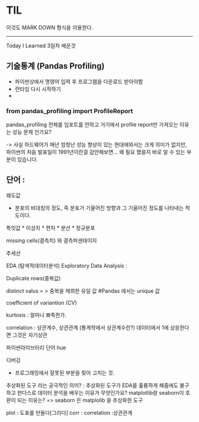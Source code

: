 # TIL
이것도 MARK DOWN 형식을 이용한다.


---
Today I Learned
3일차 배운것

## 기술통계 (Pandas Profiling)
* 파이썬상에서 명령어 입력 후 프로그램을 다운로드 받아야함
* 런타임 다시 시작하기
*

### from pandas_profiling import ProfileReport
pandas_profiling 전체를 임포트를 안하고 거기에서
 profile report만 가져오는 이유는 성능 문제 인가요?

-> 사실 하드웨어가 매년 엄청난 성능 향상이 있는 현대에와서는 크게 의미가 없지만, 
	파이썬의 처음 발표일이 1991년이란걸 감안해보면... 
	왜 필요 했을지 바로 알 수 있는 부분이 있습니다.

## 단어 :
왜도값
* 분포의 비대칭의 정도, 즉 분포가 기울어진 방향과 그 기울어진 정도를 나타내는 척도이다.

특잇값
* 
이상치
* 
편차
* 
분산
* 
정규분포

missing cells(결측치) 와 결측퍼센테이지

추세선

EDA (탐색적데이터분석) Exploratory Data Analysis :

Duplicate rows(중복값)

distinct valus = > 중복을 제외한 유일 값 #Pandas 에서는 unique 값

coefficient of variantion (CV)

kurtosis : 얼마나 뾰족한가.

correlation : 상관계수, 상관관계 (통계학에서 상관계수란?) 
	데이터에서 1에 상응한다면 그것은 자기상관


파이썬라이브러리 단어
hue


디버깅
* 프로그래밍에서 잘못된 부분을 찾아 고치는 것. 


추상화된 도구 라는 궁극적인 의미?
 : 추상화된 도구가 EDA를 훌륭하게 해줌에도 불구하고 판다스로 데이터 분석을 배우는 이유가 무엇인가요?
matplotlib랑 seaborn이 호환이 되는 이유는?
 => seaborn 은 matplolib 을 추상화한 도구

plot :
도표를 만들다[그리다]
corr :
 correlation :상관관계

